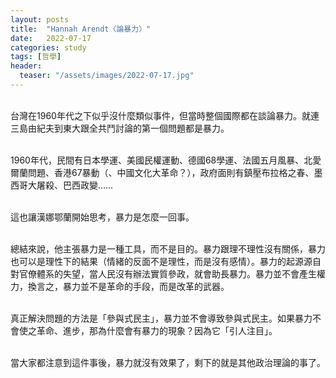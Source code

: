 ```yaml
---
layout: posts
title:  "Hannah Arendt〈論暴力〉"
date:   2022-07-17
categories: study
tags: [哲學]
header: 
  teaser: "/assets/images/2022-07-17.jpg"
---
```

<br>
台灣在1960年代之下似乎沒什麼類似事件，但當時整個國際都在談論暴力。就連三島由紀夫到東大跟全共鬥討論的第一個問題都是暴力。<br><br>

1960年代，民間有日本學運、美國民權運動、德國68學運、法國五月風暴、北愛爾蘭問題、香港67暴動（、中國文化大革命？），政府面則有鎮壓布拉格之春、墨西哥大屠殺、巴西政變……<br><br>

這也讓漢娜鄂蘭開始思考，暴力是怎麼一回事。<br><br>

總結來說，他主張暴力是一種工具，而不是目的。暴力跟理不理性沒有關係，暴力也可以是理性下的結果（情緒的反面不是理性，而是沒有感情）。暴力的起源源自對官僚體系的失望，當人民沒有辦法實質參政，就會助長暴力。暴力並不會產生權力，換言之，暴力並不是革命的手段，而是改革的武器。 <br><br>

真正解決問題的方法是「參與式民主」，暴力並不會導致參與式民主。如果暴力不會使之革命、進步，那為什麼會有暴力的現象？因為它「引人注目」。<br><br>

當大家都注意到這件事後，暴力就沒有效果了，剩下的就是其他政治理論的事了。<br><br>